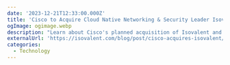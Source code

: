```yaml
---
date: '2023-12-21T12:33:00.000Z'
title: 'Cisco to Acquire Cloud Native Networking & Security Leader Isovalent'
ogImage: ogimage.webp
description: "Learn about Cisco's planned acquisition of Isovalent and explore Isovalent's future vision with Cisco"
externalUrl: 'https://isovalent.com/blog/post/cisco-acquires-isovalent/'
categories:
  - Technology
---
```

